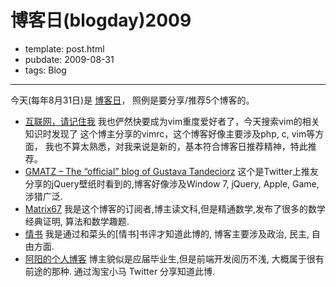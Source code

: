 
# 博客日(blogday)2009

- template: post.html
- pubdate: 2009-08-31
- tags: Blog

----

今天(每年8月31日)是 [博客日](http://www.blogday.org/cn.htm)，
照例是要分享/推荐5个博客的。

* [互联网，请记住我](http://www.162cm.com/)
    我也俨然快要成为vim重度爱好者了，今天搜索vim的相关知识时发现了
    这个博主分享的vimrc，这个博客好像主要涉及php, c, vim等方面，
    我也不算太熟悉，对我来说是新的，基本符合博客日推荐精神，特此推荐。
* [GMATZ – The “official” blog of Gustava Tandeciorz](http://www.gmtaz.com/)
    这个是Twitter上推友分享的jQuery壁纸时看到的,博客好像涉及Window 7,
    jQuery, Apple, Game,涉猎广泛.
* [Matrix67](http://www.matrix67.com/blog/)
    我是这个博客的订阅者,博主读文科,但是精通数学,发布了很多的数学经典证明,
    算法和数学趣题.
* [情书](http://www.drunkpiano-liuyu.net/)
    我是通过和菜头的[情书]书评才知道此博的, 博客主要涉及政治, 民主, 自由方面.
* [阿阳的个人博客](http://yyfrankyy.com/blog/)
    博主貌似是应届毕业生,但是前端开发阅历不浅, 大概属于很有前途的那种.
    通过淘宝小马 Twitter 分享知道此博.

